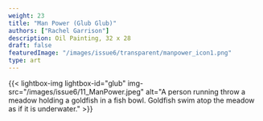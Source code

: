 ```yaml
---
weight: 23
title: "Man Power (Glub Glub)"
authors: ["Rachel Garrison"]
description: Oil Painting, 32 x 28 
draft: false
featuredImage: "/images/issue6/transparent/manpower_icon1.png"
type: art
---
```


{{< lightbox-img lightbox-id="glub" img-src="/images/issue6/11_ManPower.jpeg" alt="A person running throw a meadow holding a goldfish in a fish bowl. Goldfish swim atop the meadow as if it is underwater." >}}
